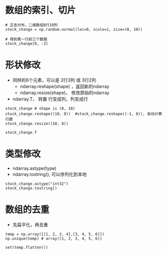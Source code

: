 # 数组的索引、切片
```
# 正态分布，二维数组8行10列
stock_change = np.random.normal(loc=0, scale=1, size=(8, 10)) 

# 得到第一行前三个数据
stock_change[0, :3] 
```
# 形状修改
- 同样的6个元素，可以是 2行3列 或 3行2列
	- ndarray.reshape(shape) ，返回新的ndarray
	- ndarray.resize(shape)， 修改原始的ndarray
- ndarray.T， 转置 行变成列，列变成行

```
stock_change # shape is (8, 10)
stock_change.reshape((10, 8))  #stock_change.reshape((-1, 8)), 自动计算行数
stock_change.resize((10, 8))

stock_change.T
```
# 类型修改
- ndarray.astype(type)
- ndarray.tostring(), 可以序列化到本地

```
stock_change.astype("int32")
stock_change.tostring()
```
# 数组的去重
- 先扁平化，再去重
```
temp = np.array([[1, 2, 3, 4],[3, 4, 5, 6]])
np.unique(temp) # array([1, 2, 3, 4, 5, 6])

set(temp.flatten())
```